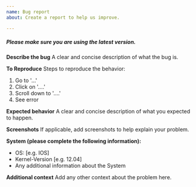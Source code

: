 ```yaml
---
name: Bug report
about: Create a report to help us improve.

---
```


##### Please make sure you are using the latest version.
**Describe the bug**
A clear and concise description of what the bug is.

**To Reproduce**
Steps to reproduce the behavior:
1. Go to '...'
2. Click on '....'
3. Scroll down to '....'
4. See error

**Expected behavior**
A clear and concise description of what you expected to happen.

**Screenshots**
If applicable, add screenshots to help explain your problem.

**System (please complete the following information):**
 - OS: [e.g. IOS]
 - Kernel-Version [e.g. 12.04]
 - Any additional information about the System

**Additional context**
Add any other context about the problem here.
